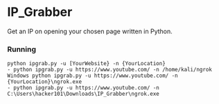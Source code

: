 # IP_Grabber
Get an IP on opening your chosen page written in Python.
### Running 
```
python ipgrab.py -u [YourWebsite} -n {YourLocation}
- python ipgrab.py -u https://www.youtube.com/ -n /home/kali/ngrok
Windows python ipgrab.py -u https://www.youtube.com/ -n {YourLocation}\ngrok.exe
- python ipgrab.py -u https://www.youtube.com/ -n C:\Users\hacker101\Downloads\IP_Grabber\ngrok.exe
